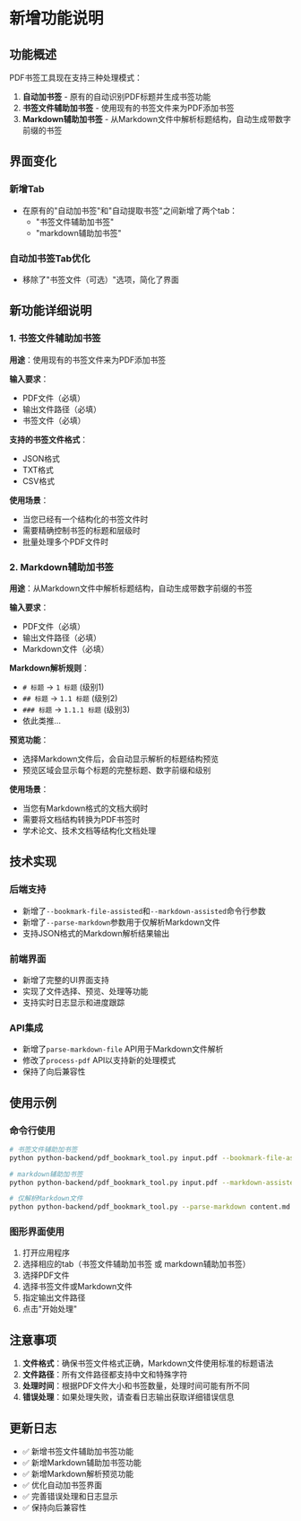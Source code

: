 # 新增功能说明

## 功能概述

PDF书签工具现在支持三种处理模式：

1. **自动加书签** - 原有的自动识别PDF标题并生成书签功能
2. **书签文件辅助加书签** - 使用现有的书签文件来为PDF添加书签
3. **Markdown辅助加书签** - 从Markdown文件中解析标题结构，自动生成带数字前缀的书签

## 界面变化

### 新增Tab
- 在原有的"自动加书签"和"自动提取书签"之间新增了两个tab：
  - "书签文件辅助加书签"
  - "markdown辅助加书签"

### 自动加书签Tab优化
- 移除了"书签文件（可选）"选项，简化了界面

## 新功能详细说明

### 1. 书签文件辅助加书签

**用途**：使用现有的书签文件来为PDF添加书签

**输入要求**：
- PDF文件（必填）
- 输出文件路径（必填）
- 书签文件（必填）

**支持的书签文件格式**：
- JSON格式
- TXT格式
- CSV格式

**使用场景**：
- 当您已经有一个结构化的书签文件时
- 需要精确控制书签的标题和层级时
- 批量处理多个PDF文件时

### 2. Markdown辅助加书签

**用途**：从Markdown文件中解析标题结构，自动生成带数字前缀的书签

**输入要求**：
- PDF文件（必填）
- 输出文件路径（必填）
- Markdown文件（必填）

**Markdown解析规则**：
- `# 标题` → `1 标题` (级别1)
- `## 标题` → `1.1 标题` (级别2)
- `### 标题` → `1.1.1 标题` (级别3)
- 依此类推...

**预览功能**：
- 选择Markdown文件后，会自动显示解析的标题结构预览
- 预览区域会显示每个标题的完整标题、数字前缀和级别

**使用场景**：
- 当您有Markdown格式的文档大纲时
- 需要将文档结构转换为PDF书签时
- 学术论文、技术文档等结构化文档处理

## 技术实现

### 后端支持
- 新增了`--bookmark-file-assisted`和`--markdown-assisted`命令行参数
- 新增了`--parse-markdown`参数用于仅解析Markdown文件
- 支持JSON格式的Markdown解析结果输出

### 前端界面
- 新增了完整的UI界面支持
- 实现了文件选择、预览、处理等功能
- 支持实时日志显示和进度跟踪

### API集成
- 新增了`parse-markdown-file` API用于Markdown文件解析
- 修改了`process-pdf` API以支持新的处理模式
- 保持了向后兼容性

## 使用示例

### 命令行使用

```bash
# 书签文件辅助加书签
python python-backend/pdf_bookmark_tool.py input.pdf --bookmark-file-assisted --bookmark-file bookmarks.json -o output.pdf

# markdown辅助加书签
python python-backend/pdf_bookmark_tool.py input.pdf --markdown-assisted --markdown-file content.md -o output.pdf

# 仅解析Markdown文件
python python-backend/pdf_bookmark_tool.py --parse-markdown content.md
```

### 图形界面使用

1. 打开应用程序
2. 选择相应的tab（书签文件辅助加书签 或 markdown辅助加书签）
3. 选择PDF文件
4. 选择书签文件或Markdown文件
5. 指定输出文件路径
6. 点击"开始处理"

## 注意事项

1. **文件格式**：确保书签文件格式正确，Markdown文件使用标准的标题语法
2. **文件路径**：所有文件路径都支持中文和特殊字符
3. **处理时间**：根据PDF文件大小和书签数量，处理时间可能有所不同
4. **错误处理**：如果处理失败，请查看日志输出获取详细错误信息

## 更新日志

- ✅ 新增书签文件辅助加书签功能
- ✅ 新增Markdown辅助加书签功能
- ✅ 新增Markdown解析预览功能
- ✅ 优化自动加书签界面
- ✅ 完善错误处理和日志显示
- ✅ 保持向后兼容性
